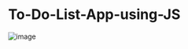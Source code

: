 # To-Do-List-App-using-JS
![image](https://github.com/git-rishabhjain12/To-Do-List-App-using-JS/assets/112853279/2466fa43-e227-43d7-bd5e-9b8fc00a679c)
